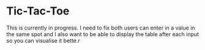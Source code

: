 # Tic-Tac-Toe
This is currently in progress. I need to fix both users can enter in a value in the same spot and I also want to be able to display the table after each input so you can 
visualise it bette.r 
